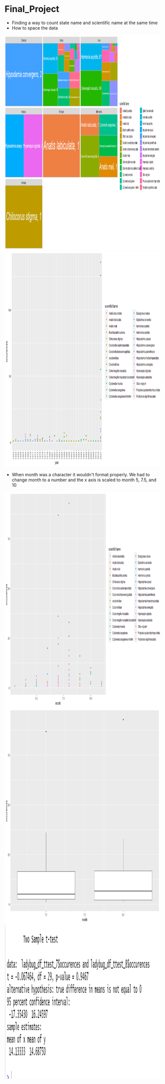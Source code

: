 # Final_Project
* Finding a way to count state name and scientific name at the same time 
* How to space the data 
<img src="images/Rplot03.png" alt="Girl in a jacket" width="1400" height="700">
<img src="images/Rplot.png" alt="Girl in a jacket" width="1400" height="700">

* When month was a character it wouldn't format properly. We had to change month to a number and the x axis is scaled to month 5, 7.5, and 10 
<img src="images/Rplot06.png" alt="Girl in a jacket" width="1400" height="700">
<img src="images/Rplot07.png" alt="Girl in a jacket" width="1200" height="700">
<img src="images/ttest_ladybug.png" alt="Girl in a jacket" width="1200" height="500">
